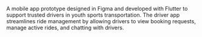 A mobile app prototype designed in Figma and developed with Flutter to support trusted drivers in youth sports transportation. The driver app streamlines ride management by allowing drivers to view booking requests, manage active rides, and chatting with drivers.
